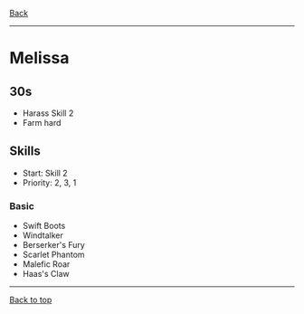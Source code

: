 [Back](../)

----

# Melissa

## 30s
- Harass Skill 2
- Farm hard

## Skills
- Start: Skill 2
- Priority: 2, 3, 1

### Basic
- Swift Boots
- Windtalker
- Berserker's Fury
- Scarlet Phantom
- Malefic Roar
- Haas's Claw

----

[Back to top](./#)
